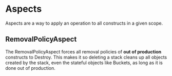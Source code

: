 # Aspects

Aspects are a way to apply an operation to all constructs in a given scope.

## RemovalPolicyAspect

The RemovalPolicyAspect forces all removal policies of **out of production** constructs to Destroy.
This makes it so deleting a stack cleans up all objects created by the stack, even the stateful objects like Buckets, as long as it is done out of production.
